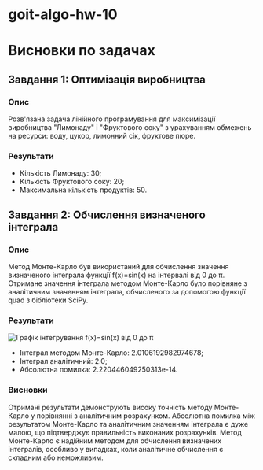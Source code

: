 # goit-algo-hw-10

# Висновки по задачах

## Завдання 1: Оптимізація виробництва

### Опис

Розв'язана задача лінійного програмування для максимізації виробництва "Лимонаду" і "Фруктового соку" з урахуванням обмежень на ресурси: воду, цукор, лимонний сік, фруктове пюре.

### Результати

- Кількість Лимонаду: 30;
- Кількість Фруктового соку: 20;
- Максимальна кількість продуктів: 50.

## Завдання 2: Обчислення визначеного інтеграла

### Опис

Метод Монте-Карло був використаний для обчислення значення визначеного інтеграла функції f(x)=sin(x) на інтервалі від 0 до π.
Отримане значення інтеграла методом Монте-Карло було порівняне з аналітичним значенням інтеграла, обчисленого за допомогою функції quad з бібліотеки SciPy.

### Результати

![Графік інтегрування f(x)=sin(x) від 0 до π](./task#2.png)

- Інтеграл методом Монте-Карло: 2.0106192982974678;
- Інтеграл аналітичний: 2.0;
- Абсолютна помилка: 2.220446049250313e-14.

### Висновки

Отримані результати демонструють високу точність методу Монте-Карло у порівнянні з аналітичним розрахунком. Абсолютна помилка між результатом Монте-Карло та аналітичним значенням інтеграла є дуже малою, що підтверджує правильність виконаних розрахунків. Метод Монте-Карло є надійним методом для обчислення визначених інтегралів, особливо у випадках, коли аналітичне обчислення є складним або неможливим.
